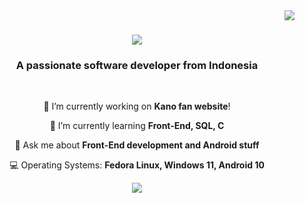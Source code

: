 <img align="right" src="https://visitor-badge.laobi.icu/badge?page_id=Erizki0712.Erizki0712" />

<h1 align="center">
    <img src="https://readme-typing-svg.herokuapp.com/?font=Righteous&size=35&center=true&vCenter=true&width=500&height=70&duration=4000&lines=Hi+There!+👋;+I'm+Erizki+Fadli!;+WEB+and+Android+enthusiast." />
</h1>

<h3 align="center">A passionate software developer from Indonesia</h3>

<br/>

<div align="center">
 
 🔭 I’m currently working on **Kano fan website**!
 
 🌱 I’m currently learning **Front-End, SQL, C**

 💬 Ask me about **Front-End development and Android stuff**

 💻 Operating Systems: **Fedora Linux, Windows 11, Android 10**

 </div>

 <div align="center"> 
  <a href="https://www.linkedin.com/in/erizki-fadli/" target="_blank">
    <img src="https://img.shields.io/badge/LinkedIn-0077B5?style=for-the-badge&logo=linkedin&logoColor=white" target="_blank" />
  </a>
</div>